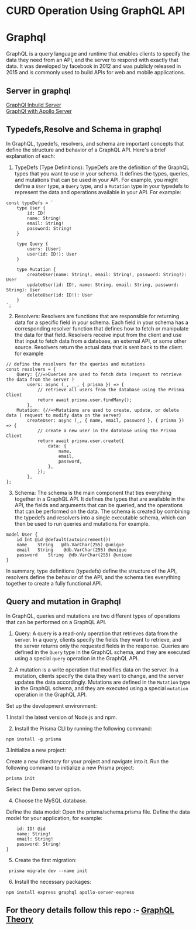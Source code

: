 # CURD Operation Using GraphQL API

# Graphql

GraphQL is a query language and runtime that enables clients to specify the data they need from an API, and the server to respond with exactly that data. It was developed by  facebook in 2012 and was publicly released in 2015 and is commonly used to build APIs for web and mobile applications.

## Server in graphql 

[GraphQl Inbuild Server](https://github.com/VaibhavDabral11/GraphQLAPI) 
<Br>
[GraphQl with Apollo Server](https://github.com/VaibhavDabral11/GraphQL-CURD-)

## Typedefs,Resolve and Schema in graphql

In GraphQL, typedefs, resolvers, and schema are important concepts that define the structure and behavior of a GraphQL API. Here's a brief explanation of each:

1. TypeDefs (Type Definitions):
TypeDefs are the definition of the GraphQL types that you want to use in your schema. It defines the types, queries, and mutations that can be used in your API. For example, you might define a `User` type, a `Query` type, and a `Mutation` type in your typedefs to represent the data and operations available in your API. For example: 

```
const typeDefs = `
    type User {
        id: ID!
        name: String!
        email: String!
        password: String!
    }

    type Query {
        users: [User]
        user(id: ID!): User
    }

    type Mutation {
        createUser(name: String!, email: String!, password: String!): User
        updateUser(id: ID!, name: String, email: String, password: String): User
        deleteUser(id: ID!): User
    }
`;
```
2. Resolvers:
Resolvers are functions that are responsible for returning data for a specific field in your schema. Each field in your schema has a corresponding resolver function that defines how to fetch or manipulate the data for that field. Resolvers receive input from the client and use that input to fetch data from a database, an external API, or some other source. Resolvers return the actual data that is sent back to the client. for example 

```
// define the resolvers for the queries and mutations
const resolvers = {
    Query: {//=>Queries are used to fetch data (request to retrieve the data from the server )
        users: async (_, __, { prisma }) => {
            // retrieve all users from the database using the Prisma Client
            return await prisma.user.findMany();
        },
    Mutation: {//=>Mutations are used to create, update, or delete data ( request to modify data on the server)
        createUser: async (_, { name, email, password }, { prisma }) => {
            // create a new user in the database using the Prisma Client
            return await prisma.user.create({
                data: {
                    name,
                    email,
                    password,
                },
            });
        },
};
```

3. Schema:
The schema is the main component that ties everything together in a GraphQL API. It defines the types that are available in the API, the fields and arguments that can be queried, and the operations that can be performed on the data. The schema is created by combining the typedefs and resolvers into a single executable schema, which can then be used to run queries and mutations.For example.

```
model User {
    id Int @id @default(autoincrement())
    name    String   @db.VarChar(255) @unique
    email   String    @db.VarChar(255) @unique
    password    String  @db.VarChar(255) @unique
}
```

In summary, type definitions (typedefs) define the structure of the API, resolvers define the behavior of the API, and the schema ties everything together to create a fully functional API.

## Query and mutation in Graphql

In GraphQL, queries and mutations are two different types of operations that can be performed on a GraphQL API.

1. Query:
A query is a read-only operation that retrieves data from the server. In a query, clients specify the fields they want to retrieve, and the server returns only the requested fields in the response. Queries are defined in the `Query` type in the GraphQL schema, and they are executed using a special `query` operation in the GraphQL API.

2. A mutation is a write operation that modifies data on the server. In a mutation, clients specify the data they want to change, and the server updates the data accordingly. Mutations are defined in the `Mutation` type in the GraphQL schema, and they are executed using a special `mutation` operation in the GraphQL API. 

Set up the development environment:

1.Install the latest version of Node.js and npm.

2. Install the Prisma CLI by running the following command:
```
npm install -g prisma
```

3.Initialize a new project:

Create a new directory for your project and navigate into it.
Run the following command to initialize a new Prisma project:
```
prisma init
```
Select the Demo server option.

4. Choose the MySQL database.

Define the data model:
Open the prisma/schema.prisma file.
Define the data model for your application, for example:
```type User {
    id: ID! @id
    name: String!
    email: String!
    password: String!
}
```

5. Create the first migration:

```
 prisma migrate dev --name init
```

6. Install the necessary packages:

```
npm install express graphql apollo-server-express
```
## For theory details follow this repo :- [GraphQL Theory ](https://github.com/VaibhavDabral11/GraphQLAPI) 
